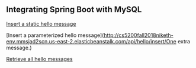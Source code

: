 ## Integrating Spring Boot with MySQL
[Insert a static hello message](http://cs5200fall2018niketh-env.mmsjad2scn.us-east-2.elasticbeanstalk.com/api/hello/insert)

[Insert a parameterized hello message](http://cs5200fall2018niketh-env.mmsjad2scn.us-east-2.elasticbeanstalk.com/api/hello/insert/One extra message.)

[Retrieve all hello messages](http://cs5200fall2018niketh-env.mmsjad2scn.us-east-2.elasticbeanstalk.com/api/hello/select/all)
